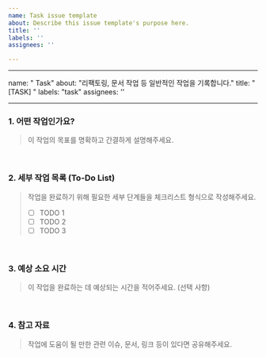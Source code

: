 ```yaml
---
name: Task issue template
about: Describe this issue template's purpose here.
title: ''
labels: ''
assignees: ''

---
```


---
name: " Task"
about: "리팩토링, 문서 작업 등 일반적인 작업을 기록합니다."
title: "[TASK] "
labels: "task"
assignees: ''

---

### 1. 어떤 작업인가요?
> 이 작업의 목표를 명확하고 간결하게 설명해주세요.

<br>

### 2. 세부 작업 목록 (To-Do List)
> 작업을 완료하기 위해 필요한 세부 단계들을 체크리스트 형식으로 작성해주세요.
> - [ ] TODO 1
> - [ ] TODO 2
> - [ ] TODO 3

<br>

### 3. 예상 소요 시간
> 이 작업을 완료하는 데 예상되는 시간을 적어주세요. (선택 사항)

<br>

### 4. 참고 자료
> 작업에 도움이 될 만한 관련 이슈, 문서, 링크 등이 있다면 공유해주세요.
